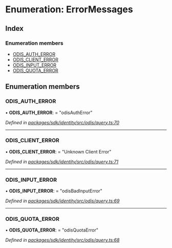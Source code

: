 # Enumeration: ErrorMessages

## Index

### Enumeration members

* [ODIS_AUTH_ERROR](_odis_query_.errormessages.md#odis_auth_error)
* [ODIS_CLIENT_ERROR](_odis_query_.errormessages.md#odis_client_error)
* [ODIS_INPUT_ERROR](_odis_query_.errormessages.md#odis_input_error)
* [ODIS_QUOTA_ERROR](_odis_query_.errormessages.md#odis_quota_error)

## Enumeration members

###  ODIS_AUTH_ERROR

• **ODIS_AUTH_ERROR**: = "odisAuthError"

*Defined in [packages/sdk/identity/src/odis/query.ts:70](https://github.com/medhak1/celo-monorepo/blob/master/packages/sdk/identity/src/odis/query.ts#L70)*

___

###  ODIS_CLIENT_ERROR

• **ODIS_CLIENT_ERROR**: = "Unknown Client Error"

*Defined in [packages/sdk/identity/src/odis/query.ts:71](https://github.com/medhak1/celo-monorepo/blob/master/packages/sdk/identity/src/odis/query.ts#L71)*

___

###  ODIS_INPUT_ERROR

• **ODIS_INPUT_ERROR**: = "odisBadInputError"

*Defined in [packages/sdk/identity/src/odis/query.ts:69](https://github.com/medhak1/celo-monorepo/blob/master/packages/sdk/identity/src/odis/query.ts#L69)*

___

###  ODIS_QUOTA_ERROR

• **ODIS_QUOTA_ERROR**: = "odisQuotaError"

*Defined in [packages/sdk/identity/src/odis/query.ts:68](https://github.com/medhak1/celo-monorepo/blob/master/packages/sdk/identity/src/odis/query.ts#L68)*
